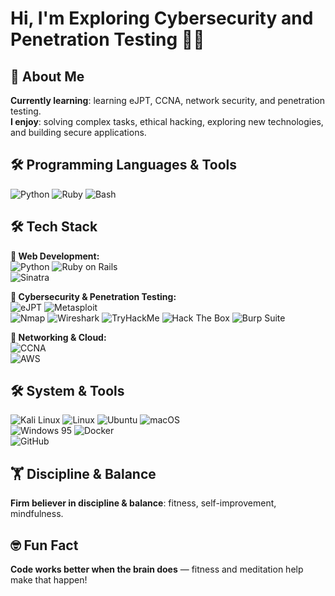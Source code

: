 # Hi, I'm Exploring Cybersecurity and Penetration Testing 🏴‍☠️

## 🚀 About Me
**Currently learning**: learning eJPT, CCNA, network security, and penetration testing.  
**I enjoy**: solving complex tasks, ethical hacking, exploring new technologies, and building secure applications.

## 🛠 Programming Languages & Tools
![Python](https://img.shields.io/badge/-Python-3776AB?logo=python&logoColor=white)
![Ruby](https://img.shields.io/badge/-Ruby-CC342D?logo=ruby&logoColor=white)
![Bash](https://img.shields.io/badge/-Bash-4EAA25?logo=gnu-bash&logoColor=white)

## 🛠 Tech Stack

**🔹 Web Development:**  
![Python](https://img.shields.io/badge/Python-3776AB?logo=python&logoColor=fff) 
![Ruby on Rails](https://img.shields.io/badge/-Ruby_on_Rails-CC0000?logo=ruby-on-rails&logoColor=white)  
![Sinatra](https://img.shields.io/badge/-Sinatra-FF4F00?logo=sinatra&logoColor=white) 

**🔹 Cybersecurity & Penetration Testing:**  
![eJPT](https://img.shields.io/badge/eJPT-In%20Progress-orange?logo=offensive%20security&logoColor=white) 
![Metasploit](https://img.shields.io/badge/-Metasploit-8A2BE2?logo=metasploit&logoColor=white)  
![Nmap](https://img.shields.io/badge/Nmap-Scanner-lightgrey?logo=wireshark) 
![Wireshark](https://img.shields.io/badge/-Wireshark-1679A7?logo=wireshark&logoColor=white) 
![TryHackMe](https://img.shields.io/badge/TryHackMe-red?logo=tryhackme&logoColor=white) 
![Hack The Box](https://img.shields.io/badge/Hack%20The%20Box-Learning-green?logo=hackthebox&logoColor=white) 
![Burp Suite](https://img.shields.io/badge/Burp%20Suite-Analyzing-orange?logo=burpsuite&logoColor=white) 

**🔹 Networking & Cloud:**  
![CCNA](https://img.shields.io/badge/-CCNA-1F75FE?logo=cisco&logoColor=white)  
![AWS](https://img.shields.io/badge/-AWS-FF9900?logo=amazonaws&logoColor=white) 

## 🛠 System & Tools
![Kali Linux](https://img.shields.io/badge/Kali%20Linux-Pentesting-blue?logo=kalilinux&logoColor=white) 
![Linux](https://img.shields.io/badge/-Linux-FCC624?logo=linux&logoColor=black) 
![Ubuntu](https://img.shields.io/badge/Ubuntu-Server-orange?logo=ubuntu&logoColor=white) 
![macOS](https://img.shields.io/badge/-macOS-000000?logo=apple&logoColor=white)  
![Windows 95](https://img.shields.io/badge/Windows%2095-008484?logo=windows95&logoColor=white) 
![Docker](https://img.shields.io/badge/-Docker-2496ED?logo=docker&logoColor=white)  
![GitHub](https://img.shields.io/badge/-GitHub-181717?logo=github&logoColor=white) 

## 🏋️ Discipline & Balance
**Firm believer in discipline & balance**: fitness, self-improvement, mindfulness.

## 🤓 Fun Fact
**Code works better when the brain does** — fitness and meditation help make that happen!
